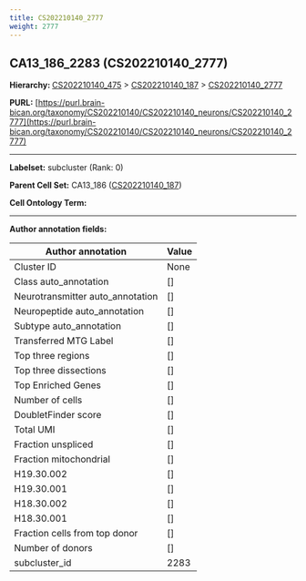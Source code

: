 ```yaml
---
title: CS202210140_2777
weight: 2777
---
```

## CA13_186_2283 (CS202210140_2777)
<b>Hierarchy: </b>
[CS202210140_475](../CS202210140_475) >
[CS202210140_187](../CS202210140_187) >
[CS202210140_2777](../CS202210140_2777)

**PURL:** [https://purl.brain-bican.org/taxonomy/CS202210140/CS202210140_neurons/CS202210140_2777](https://purl.brain-bican.org/taxonomy/CS202210140/CS202210140_neurons/CS202210140_2777)

---


**Labelset:** subcluster (Rank: 0)

**Parent Cell Set:** CA13_186 ([CS202210140_187](../CS202210140_187))



**Cell Ontology Term:** 

[MARKER GENES.]: #


---

[TRANSFERRED ANNOTATIONS.]: #


[AUTHOR ANNOTATION FIELDS.]: #


**Author annotation fields:**

| Author annotation | Value |
|-------------------|-------|
|Cluster ID|None|
|Class auto_annotation|[]|
|Neurotransmitter auto_annotation|[]|
|Neuropeptide auto_annotation|[]|
|Subtype auto_annotation|[]|
|Transferred MTG Label|[]|
|Top three regions|[]|
|Top three dissections|[]|
|Top Enriched Genes|[]|
|Number of cells|[]|
|DoubletFinder score|[]|
|Total UMI|[]|
|Fraction unspliced|[]|
|Fraction mitochondrial|[]|
|H19.30.002|[]|
|H19.30.001|[]|
|H18.30.002|[]|
|H18.30.001|[]|
|Fraction cells from top donor|[]|
|Number of donors|[]|
|subcluster_id|2283|

